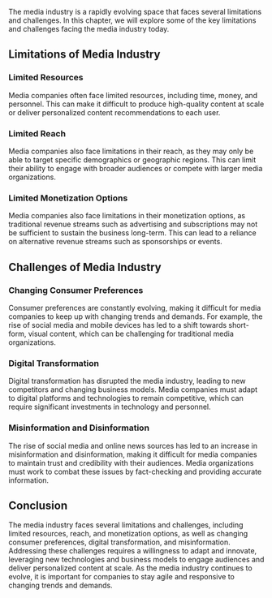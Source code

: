 

The media industry is a rapidly evolving space that faces several limitations and challenges. In this chapter, we will explore some of the key limitations and challenges facing the media industry today.

Limitations of Media Industry
-----------------------------

### Limited Resources

Media companies often face limited resources, including time, money, and personnel. This can make it difficult to produce high-quality content at scale or deliver personalized content recommendations to each user.

### Limited Reach

Media companies also face limitations in their reach, as they may only be able to target specific demographics or geographic regions. This can limit their ability to engage with broader audiences or compete with larger media organizations.

### Limited Monetization Options

Media companies also face limitations in their monetization options, as traditional revenue streams such as advertising and subscriptions may not be sufficient to sustain the business long-term. This can lead to a reliance on alternative revenue streams such as sponsorships or events.

Challenges of Media Industry
----------------------------

### Changing Consumer Preferences

Consumer preferences are constantly evolving, making it difficult for media companies to keep up with changing trends and demands. For example, the rise of social media and mobile devices has led to a shift towards short-form, visual content, which can be challenging for traditional media organizations.

### Digital Transformation

Digital transformation has disrupted the media industry, leading to new competitors and changing business models. Media companies must adapt to digital platforms and technologies to remain competitive, which can require significant investments in technology and personnel.

### Misinformation and Disinformation

The rise of social media and online news sources has led to an increase in misinformation and disinformation, making it difficult for media companies to maintain trust and credibility with their audiences. Media organizations must work to combat these issues by fact-checking and providing accurate information.

Conclusion
----------

The media industry faces several limitations and challenges, including limited resources, reach, and monetization options, as well as changing consumer preferences, digital transformation, and misinformation. Addressing these challenges requires a willingness to adapt and innovate, leveraging new technologies and business models to engage audiences and deliver personalized content at scale. As the media industry continues to evolve, it is important for companies to stay agile and responsive to changing trends and demands.

